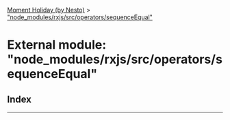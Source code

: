 [Moment Holiday (by Nesto)](../README.md) > ["node_modules/rxjs/src/operators/sequenceEqual"](../modules/_node_modules_rxjs_src_operators_sequenceequal_.md)

# External module: "node_modules/rxjs/src/operators/sequenceEqual"

## Index

---

